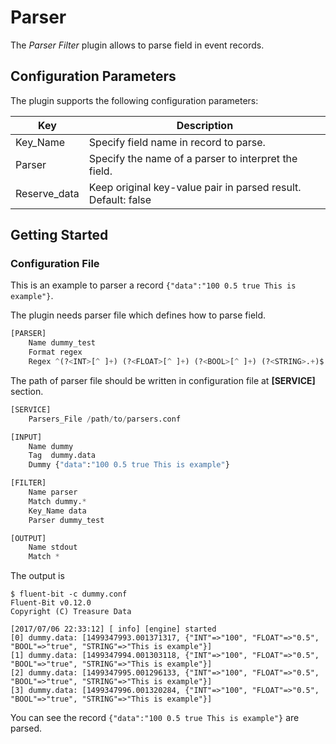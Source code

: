 # Parser

The _Parser Filter_ plugin allows to parse field in event records.

## Configuration Parameters

The plugin supports the following configuration parameters:

| Key         | Description       |
| ------------|-------------------|
| Key_Name    | Specify field name in record to parse. |
| Parser      | Specify the name of a parser to interpret the field.|
| Reserve_data| Keep original key-value pair in parsed result. Default: false|

## Getting Started

### Configuration File

This is an example to parser a record `{"data":"100 0.5 true This is example"}`.

The plugin needs parser file which defines how to parse field.


```python
[PARSER]
    Name dummy_test
    Format regex
    Regex ^(?<INT>[^ ]+) (?<FLOAT>[^ ]+) (?<BOOL>[^ ]+) (?<STRING>.+)$
```

The path of parser file should be written in configuration file at __[SERVICE]__ section.

```python
[SERVICE]
    Parsers_File /path/to/parsers.conf

[INPUT]
    Name dummy
    Tag  dummy.data
    Dummy {"data":"100 0.5 true This is example"}

[FILTER]
    Name parser
    Match dummy.*
    Key_Name data
    Parser dummy_test

[OUTPUT]
    Name stdout
    Match *
```

The output is 
```
$ fluent-bit -c dummy.conf 
Fluent-Bit v0.12.0
Copyright (C) Treasure Data

[2017/07/06 22:33:12] [ info] [engine] started
[0] dummy.data: [1499347993.001371317, {"INT"=>"100", "FLOAT"=>"0.5", "BOOL"=>"true", "STRING"=>"This is example"}]
[1] dummy.data: [1499347994.001303118, {"INT"=>"100", "FLOAT"=>"0.5", "BOOL"=>"true", "STRING"=>"This is example"}]
[2] dummy.data: [1499347995.001296133, {"INT"=>"100", "FLOAT"=>"0.5", "BOOL"=>"true", "STRING"=>"This is example"}]
[3] dummy.data: [1499347996.001320284, {"INT"=>"100", "FLOAT"=>"0.5", "BOOL"=>"true", "STRING"=>"This is example"}]
```

You can see the record `{"data":"100 0.5 true This is example"}` are parsed.